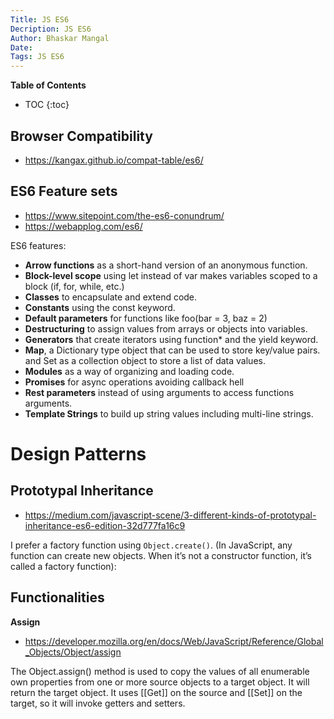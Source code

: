 ```yaml
---
Title: JS ES6
Decription: JS ES6
Author: Bhaskar Mangal
Date: 
Tags: JS ES6
---
```


**Table of Contents**
* TOC
{:toc}


## Browser Compatibility
* https://kangax.github.io/compat-table/es6/

## ES6 Feature sets 
* https://www.sitepoint.com/the-es6-conundrum/
* https://webapplog.com/es6/


ES6 features:

* **Arrow functions** as a short-hand version of an anonymous function.
* **Block-level scope** using let instead of var makes variables scoped to a block (if, for, while, etc.)
* **Classes** to encapsulate and extend code.
* **Constants** using the const keyword.
* **Default parameters** for functions like foo(bar = 3, baz = 2)
* **Destructuring** to assign values from arrays or objects into variables.
* **Generators** that create iterators using function* and the yield keyword.
* **Map**, a Dictionary type object that can be used to store key/value pairs. and Set as a collection object to store a list of data values.
* **Modules** as a way of organizing and loading code.
* **Promises** for async operations avoiding callback hell
* **Rest parameters** instead of using arguments to access functions arguments.
* **Template Strings** to build up string values including multi-line strings.

# Design Patterns
## Prototypal Inheritance
* https://medium.com/javascript-scene/3-different-kinds-of-prototypal-inheritance-es6-edition-32d777fa16c9

I prefer a factory function using `Object.create()`. (In JavaScript, any function can create new objects. When it’s not a constructor function, it’s called a factory function):

## Functionalities
**Assign**
* https://developer.mozilla.org/en/docs/Web/JavaScript/Reference/Global_Objects/Object/assign

The Object.assign() method is used to copy the values of all enumerable own properties from one or more source objects to a target object. It will return the target object.
It uses [[Get]] on the source and [[Set]] on the target, so it will invoke getters and setters. 

